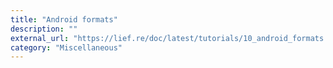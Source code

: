 ```yaml
---
title: "Android formats"
description: ""
external_url: "https://lief.re/doc/latest/tutorials/10_android_formats.html"
category: "Miscellaneous"
---
```

